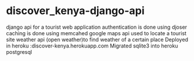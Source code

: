 # discover_kenya-django-api
django api for a tourist web application
authentication is done using djoser
caching is done using memcahed
google maps api used to locate a tourist site
weather api (open weather)to find weather of a certain place
Deployed in heroku :discover-kenya.herokuapp.com
Migrated sqlite3 into heroku postgresql
